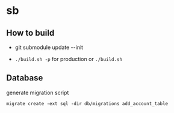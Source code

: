 # sb


## How to build

- git submodule update --init

- `./build.sh -p` for production or `./build.sh`

## Database
generate migration script
```console
migrate create -ext sql -dir db/migrations add_account_table
```